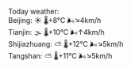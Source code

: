 Today weather:  
Beijing: ☀️   🌡️+8°C 🌬️↘4km/h  
Tianjin: 🌫  🌡️+10°C 🌬️↑4km/h  
Shijiazhuang: ⛅️  🌡️+12°C 🌬️↘5km/h  
Tangshan: ⛅️  🌡️+11°C 🌬️↘5km/h  

